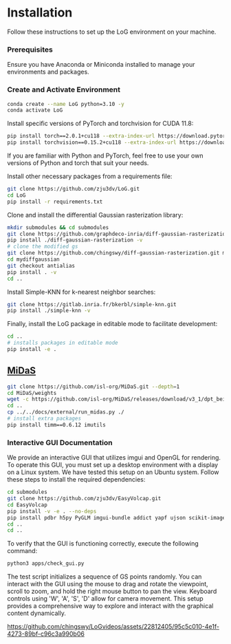 # Installation

Follow these instructions to set up the LoG environment on your machine.

### Prerequisites

Ensure you have Anaconda or Miniconda installed to manage your environments and packages.

### Create and Activate Environment

```bash
conda create --name LoG python=3.10 -y
conda activate LoG
```

Install specific versions of PyTorch and torchvision for CUDA 11.8:

```bash
pip install torch==2.0.1+cu118 --extra-index-url https://download.pytorch.org/whl/cu118
pip install torchvision==0.15.2+cu118 --extra-index-url https://download.pytorch.org/whl/cu118
```

If you are familiar with Python and PyTorch, feel free to use your own versions of Python and torch that suit your needs.

Install other necessary packages from a requirements file:

```bash
git clone https://github.com/zju3dv/LoG.git
cd LoG
pip install -r requirements.txt
```

Clone and install the differential Gaussian rasterization library:

```bash
mkdir submodules && cd submodules
git clone https://github.com/graphdeco-inria/diff-gaussian-rasterization.git --recursive
pip install ./diff-gaussian-rasterization -v
# clone the modified gs
git clone https://github.com/chingswy/diff-gaussian-rasterization.git mydiffgaussian --recursive
cd mydiffgaussian
git checkout antialias
pip install . -v
cd ..
```

Install Simple-KNN for k-nearest neighbor searches:

```bash
git clone https://gitlab.inria.fr/bkerbl/simple-knn.git
pip install ./simple-knn -v
```

Finally, install the LoG package in editable mode to facilitate development:

```bash
cd ..
# installs packages in editable mode
pip install -e .
```


## [MiDaS](https://github.com/isl-org/MiDaS)

```bash
git clone https://github.com/isl-org/MiDaS.git --depth=1
cd MiDaS/weights
wget -c https://github.com/isl-org/MiDaS/releases/download/v3_1/dpt_beit_large_512.pt
cd ..
cp ../../docs/external/run_midas.py ./
# install extra packages
pip install timm==0.6.12 imutils
```

### Interactive GUI Documentation

We provide an interactive GUI that utilizes imgui and OpenGL for rendering. To operate this GUI, you must set up a desktop environment with a display on a Linux system. We have tested this setup on an Ubuntu system. Follow these steps to install the required dependencies:

```bash
cd submodules
git clone https://github.com/zju3dv/EasyVolcap.git
cd EasyVolcap
pip install -v -e . --no-deps
pip install pdbr h5py PyGLM imgui-bundle addict yapf ujson scikit-image cuda-python ruamel.yaml
cd ..
cd ..
```

To verify that the GUI is functioning correctly, execute the following command:

```bash
python3 apps/check_gui.py
```

The test script initializes a sequence of GS points randomly. You can interact with the GUI using the mouse to drag and rotate the viewpoint, scroll to zoom, and hold the right mouse button to pan the view. Keyboard controls using 'W', 'A', 'S', 'D' allow for camera movement. This setup provides a comprehensive way to explore and interact with the graphical content dynamically.

https://github.com/chingswy/LoGvideos/assets/22812405/95c5c010-4e1f-4273-89bf-c96c3a990b06
